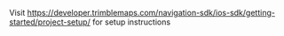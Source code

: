 Visit https://developer.trimblemaps.com/navigation-sdk/ios-sdk/getting-started/project-setup/ for setup instructions